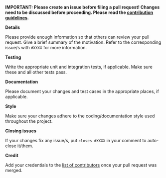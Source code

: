 **IMPORTANT: Please create an issue before filing a pull request! Changes need to be discussed before proceeding. Please read the [contribution guidelines](CONTRIBUTING.md).**

**Details**

Please provide enough information so that others can review your pull request. Give a brief summary of the motivation. Refer to the corresponding issue/s with `#XXXX` for more information.

**Testing**

Write the appropriate unit and integration tests, if applicable. Make sure these and all other tests pass.

**Documentation**

Please document your changes and test cases in the appropriate places, if applicable.

**Style**

Make sure your changes adhere to the coding/documentation style used throughout the project.

**Closing issues**

If your changes fix any issue/s, put `closes #XXXX` in your comment to auto-close it/them.

**Credit**

Add your credentials to the [list of contributors](contributors.md) once your pull request was merged.
